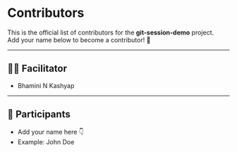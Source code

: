 # Contributors

This is the official list of contributors for the **git-session-demo** project.  
Add your name below to become a contributor! 🎉  

---

## 👩‍💻 Facilitator
- Bhamini N Kashyap

---

## 🙌 Participants
- Add your name here 👇
- Example: John Doe



